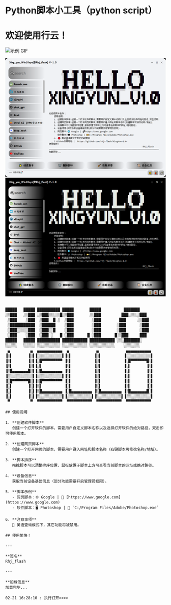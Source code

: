 # Python脚本小工具（python script）
# 欢迎使用行云！
<img src="https://raw.githubusercontent.com/rhj-flash/XingYun-1.0/master/example_photo/3.gif" width="1040" height="768" alt="示例 GIF">

![示例图片](https://github.com/rhj-flash/XingYun-1.0/blob/master/example_photo/1.png)
![示例图片](https://github.com/rhj-flash/XingYun-1.0/blob/master/example_photo/2.png)


```plaintext

█████   █████ ██████████ █████       █████          ███████   
░░███   ░░███ ░░███░░░░░█░░███       ░░███         ███░░░░░███ 
 ░███    ░███  ░███  █ ░  ░███        ░███        ███     ░░███
 ░███████████  ░██████    ░███        ░███       ░███      ░███
 ░███░░░░░███  ░███░░█    ░███        ░███       ░███      ░███
 ░███    ░███  ░███ ░   █ ░███      █ ░███      █░░███     ███ 
█████   █████ ██████████ ███████████ ███████████ ░░░███████░  
░░░░░   ░░░░░ ░░░░░░░░░░ ░░░░░░░░░░░ ░░░░░░░░░░░    ░░░░░░░        
 ▄         ▄  ▄▄▄▄▄▄▄▄▄▄▄  ▄            ▄            ▄▄▄▄▄▄▄▄▄▄▄ 
▐░▌       ▐░▌▐░░░░░░░░░░░▌▐░▌          ▐░▌          ▐░░░░░░░░░░░▌
▐░▌       ▐░▌▐░█▀▀▀▀▀▀▀▀▀ ▐░▌          ▐░▌          ▐░█▀▀▀▀▀▀▀█░▌
▐░▌       ▐░▌▐░▌          ▐░▌          ▐░▌          ▐░▌       ▐░▌
▐░█▄▄▄▄▄▄▄█░▌▐░█▄▄▄▄▄▄▄▄▄ ▐░▌          ▐░▌          ▐░▌       ▐░▌
▐░░░░░░░░░░░▌▐░░░░░░░░░░░▌▐░▌          ▐░▌          ▐░▌       ▐░▌
▐░█▀▀▀▀▀▀▀█░▌▐░█▀▀▀▀▀▀▀▀▀ ▐░▌          ▐░▌          ▐░▌       ▐░▌
▐░▌       ▐░▌▐░▌          ▐░▌          ▐░▌          ▐░▌       ▐░▌
▐░▌       ▐░▌▐░█▄▄▄▄▄▄▄▄▄ ▐░█▄▄▄▄▄▄▄▄▄ ▐░█▄▄▄▄▄▄▄▄▄ ▐░█▄▄▄▄▄▄▄█░▌
▐░▌       ▐░▌▐░░░░░░░░░░░▌▐░░░░░░░░░░░▌▐░░░░░░░░░░░▌▐░░░░░░░░░░░▌
 ▀         ▀  ▀▀▀▀▀▀▀▀▀▀▀  ▀▀▀▀▀▀▀▀▀▀▀  ▀▀▀▀▀▀▀▀▀▀▀  ▀▀▀▀▀▀▀▀▀▀▀ 

## 使用说明

1. **创建软件脚本**  
   创建一个打开软件的脚本，需要用户自定义脚本名称以及选择打开软件的绝对路径，双击即可使用脚本。

2. **创建网页脚本**  
   创建一个打开网页的脚本，需要用户键入网址和脚本名称（右键脚本可修改名称/地址）。

3. **脚本排序**  
   拖拽脚本可以调整排序位置，鼠标放置于脚本上方可查看当前脚本的网址或绝对路径。

4. **设备信息**  
   获取当前设备基础信息（部分功能需要开启管理员权限）。

5. **脚本示例**  
   - 网页脚本：🌐 Google | 🔗 [https://www.google.com](https://www.google.com)  
   - 软件脚本：🖥️ Photoshop | 📂 `C:/Program Files/Adobe/Photoshop.exe`

6. **注意事项**  
   🔴 英语查询模式下，其它功能将被禁用。

## 使用愉快！

---

**签名**  
Rhj_flash  

---

**加载信息**  
加载完毕...

02-21 16:28:10 : 执行打开>>>>


